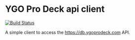 # YGO Pro Deck api client
[![Build Status](https://travis-ci.com/RonaldTheodoro/ygoprodeck-api-client.svg?branch=master)](https://travis-ci.com/RonaldTheodoro/ygoprodeck-api-client)

A simple client to access the https://db.ygoprodeck.com API.
